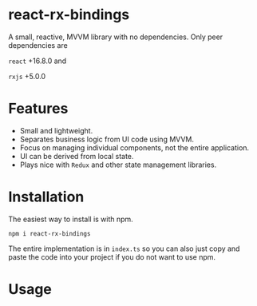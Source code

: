 # react-rx-bindings

A small, reactive, MVVM library with no dependencies. Only peer dependencies are 

`react` +16.8.0 and 

`rxjs` +5.0.0

# Features

* Small and lightweight.
* Separates business logic from UI code using MVVM.
* Focus on managing individual components, not the entire application.
* UI can be derived from local state.
* Plays nice with `Redux` and other state management libraries.

# Installation

The easiest way to install is with npm.

`npm i react-rx-bindings`

The entire implementation is in `index.ts` so you can also just copy and paste the code into your project if you do not want
to use npm.

# Usage

